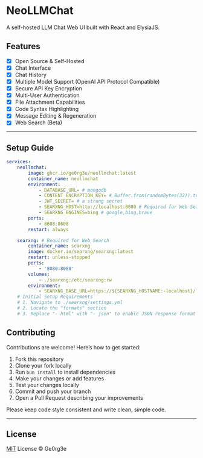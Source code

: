 # NeoLLMChat

A self-hosted LLM Chat Web UI built with React and ElysiaJS.

## Features

-   [x] Open Source & Self-Hosted
-   [x] Chat Interface
-   [x] Chat History
-   [x] Multiple Model Support (OpenAI API Protocol Compatible)
-   [x] Secure API Key Encryption
-   [x] Multi-User Authentication
-   [x] File Attachment Capabilities
-   [x] Code Syntax Highlighting
-   [x] Message Editing & Regeneration
-   [x] Web Search (Beta)

---

## Setup Guide

```yml
services:
    neollmchat:
        image: ghcr.io/ge0rg3e/neollmchat:latest
        container_name: neollmchat
        environment:
            - DATABASE_URL= # mongodb
            - CONTENT_ENCRYPTION_KEY= # Buffer.from(randomBytes(32)).toString('base64');
            - JWT_SECRET= # a strong secret
            - SEARXNG_HOST=http://localhost:8080 # Required for Web Search
            - SEARXNG_ENGINES=bing # google,bing,brave
        ports:
            - 8608:8608
        restart: always

    searxng: # Required for Web Search
        container_name: searxng
        image: docker.io/searxng/searxng:latest
        restart: unless-stopped
        ports:
            - '8080:8080'
        volumes:
            - ./searxng:/etc/searxng:rw
        environment:
            - SEARXNG_BASE_URL=https://${SEARXNG_HOSTNAME:-localhost}/
    # Initial Setup Requirements
    # 1. Navigate to ./searxng/settings.yml
    # 2. Locate the "formats" section
    # 3. Replace "- html" with "- json" to enable JSON response format
```

## Contributing

Contributions are welcome! Here’s how to get started:

1. Fork this repository
2. Clone your fork locally
3. Run `bun install` to install dependencies
4. Make your changes or add features
5. Test your changes locally
6. Commit and push your branch
7. Open a Pull Request describing your improvements

Please keep code style consistent and write clean, simple code.

---

## License

[MIT](LICENSE) License © Ge0rg3e

